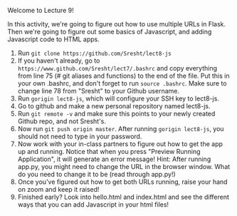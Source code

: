 Welcome to Lecture 9!

In this activity, we're going to figure out how to use multiple URLs in Flask.
Then we're going to figure out some basics of Javascript, and adding Javascript
code to HTML apps.

1. Run `git clone https://github.com/Sresht/lect8-js`
2. If you haven't already, go to `https://www.github.com/Sresht/lect7/.bashrc`
   and copy everything from line 75 (# git aliases and functions) to the end
   of the file. Put this in your own .bashrc, and don't forget to run
   `source .bashrc`. Make sure to change line 78 from "Sresht" to your Github
   username.
3. Run `gorigin lect8-js`, which will configure your SSH key to lect8-js.
4. Go to github and make a new personal repository named lect8-js.
5. Run `git remote -v` and make sure this points to your newly created Github
   repo, and not Sresht's.
6. Now run `git push origin master`. After running `gorigin lect8-js`, you
   should not need to type in your password.
7. Now work with your in-class partners to figure out how to get the app up and
   running. Notice that when you press "Preview Running Application", it will 
   generate an error message!
        Hint: After running app.py, you might need to change the URL in the
        browser window. What do you need to change it to be (read through 
        app.py!)
8. Once you've figured out how to get both URLs running, raise your hand on
   zoom and keep it raised!
9. Finished early? Look into hello.html and index.html and see the different
   ways that you can add Javascript in your html files!